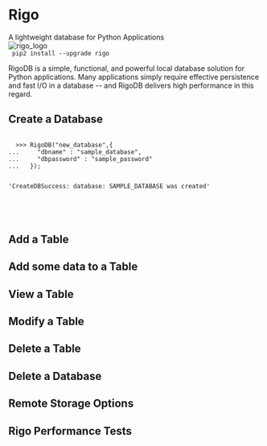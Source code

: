 # Rigo
A lightweight database for Python Applications
<br>
![rigo_logo](http://ceres-ai.com:6765/static/logo-rigo.jpg)<br>
<code>
  pip2 install --upgrade rigo
  </code>

RigoDB is a simple, functional, and powerful local database solution for Python applications. Many applications simply require effective persistence and fast I/O in a database -- and RigoDB delivers high performance in this regard.

## Create a Database

<code>
  >>> RigoDB("new_database",{
...     "dbname" : "sample_database",
...     "dbpassword" : "sample_password"
...   });

'CreateDBSuccess: database: SAMPLE_DATABASE was created'

  </code><br>

## Add a Table

## Add some data to a Table

## View a Table

## Modify a Table

## Delete a Table

## Delete a Database

## Remote Storage Options

## Rigo Performance Tests

